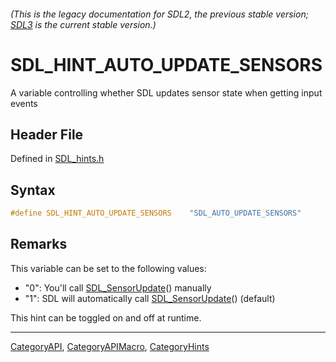 ###### (This is the legacy documentation for SDL2, the previous stable version; [SDL3](https://wiki.libsdl.org/SDL3/) is the current stable version.)
# SDL_HINT_AUTO_UPDATE_SENSORS

A variable controlling whether SDL updates sensor state when getting input events

## Header File

Defined in [SDL_hints.h](https://github.com/libsdl-org/SDL/blob/SDL2/include/SDL_hints.h)

## Syntax

```c
#define SDL_HINT_AUTO_UPDATE_SENSORS    "SDL_AUTO_UPDATE_SENSORS"
```

## Remarks

This variable can be set to the following values:

- "0": You'll call [SDL_SensorUpdate](SDL_SensorUpdate)() manually
- "1": SDL will automatically call [SDL_SensorUpdate](SDL_SensorUpdate)()
  (default)

This hint can be toggled on and off at runtime.

----
[CategoryAPI](CategoryAPI), [CategoryAPIMacro](CategoryAPIMacro), [CategoryHints](CategoryHints)

